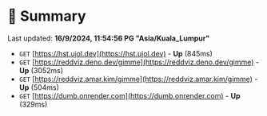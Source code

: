 # 📖 Summary
Last updated: **16/9/2024, 11:54:56 PG "Asia/Kuala_Lumpur"**

- `GET` [https://hst.ujol.dev](https://hst.ujol.dev) - **Up** (845ms)
- `GET` [https://reddviz.deno.dev/gimme](https://reddviz.deno.dev/gimme) - **Up** (3052ms)
- `GET` [https://reddviz.amar.kim/gimme](https://reddviz.amar.kim/gimme) - **Up** (504ms)
- `GET` [https://dumb.onrender.com](https://dumb.onrender.com) - **Up** (329ms)
